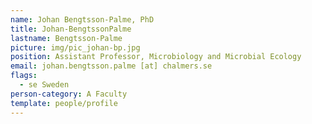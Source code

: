```yaml
---
name: Johan Bengtsson-Palme, PhD
title: Johan-BengtssonPalme
lastname: Bengtsson-Palme
picture: img/pic_johan-bp.jpg
position: Assistant Professor, Microbiology and Microbial Ecology
email: johan.bengtsson.palme [at] chalmers.se
flags:
  - se Sweden
person-category: A Faculty
template: people/profile
---
```

